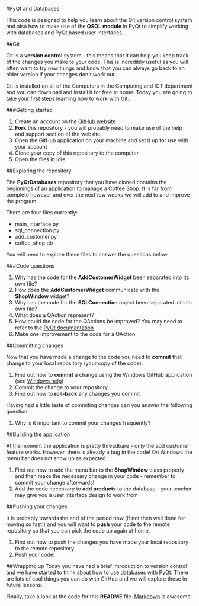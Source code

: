 #PyQt and Databases

This code is designed to help you learn about the Git version control system and also how to make use of the **QSQL module** in PyQt to simplify working with databases and PyQt based user interfaces.

##Git

Git is a **version control** system - this means that it can help you keep track of the changes you make to your code. This is incredibly useful as you will often want to try new things and know that you can always go back to an older version if your changes don't work out.

Git is installed on all of the Computers in the Computing and ICT department and you can download and install it for free at home. Today you are going to take your first steps learning how to work with Git.

###Getting started

1. Create an account on the [GitHub website][3]
2. **Fork** this repository - you will probably need to make use of the help and support section of the website.
3. Open the GitHub application on your machine and set it up for use with your account
4. Clone your copy of this repository to the computer
5. Open the files in Idle

##Exploring the repository

The **PyQtDatabases** repository that you have cloned contains the beginnings of an application to manage a Coffee Shop. It is far from complete however and over the next few weeks we will add to and improve the program.

There are four files currently:

- main_interface.py
- sql_connection.py
- add_customer.py
- coffee_shop.db

You will need to explore these files to answer the questions below.

###Code questions

1. Why has the code for the **AddCustomerWidget** been separated into its own file?
2. How does the **AddCustomerWidget** communicate with the **ShopWindow** widget?
3. Why has the code for the **SQLConnection** object been separated into its own file?
4. What does a QAction represent?
5. How could the code for the QActions be improved? You may need to refer to the [PyQt documentation][2]
6. Make one improvement to the code for a QAction

##Committing changes

Now that you have made a change to the code you need to **commit** that change to your local repository (your copy of the code).

1. Find out how to **commit** a change using the Windows GitHub application (see [Windows help][1])
2. Commit the change to your repository
3. Find out how to **roll-back** any changes you commit

Having had a little taste of commiting changes can you answer the following question:

1. Why is it important to commit your changes frequently?

##Building the application

At the moment the application is pretty threadbare - only the add customer feature works. However, there is already a bug in the code! On Windows the menu bar does not show up as expected.

1. Find out how to add the menu bar to the **ShopWindow** class properly and then make the necessary change in your code - remember to commit your change afterwards!
2. Add the code necessary to **add products** to the database - your teacher may give you a user interface design to work from

##Pushing your changes

It is probably towards the end of the period now (if not then well done for moving so fast!) and you will want to **push** your code to the remote repository so that you can pick the code up again at home.

1. Find out how to push the changes you have made your local repository to the remote repository
2. Push your code!

##Wrapping up
Today you have had a brief introduction to version control and we have started to think about how to use databases with PyQt. There are lots of cool things you can do with GitHub and we will explore these in future lessons.

Finally, take a look at the code for this **README** file. [Markdown][4] is awesome. 



[1]: http://windows.gitbub.com/help
[2]: http://pyqt.sourceforge.net/Docs/PyQt4/classes.html
[3]: http://www.github.com
[4]: http://daringfireball.net/projects/markdown/




